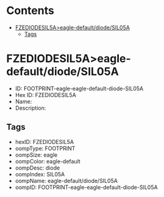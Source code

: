 



Contents
========

* [FZEDIODESIL5A>eagle-default/diode/SIL05A](#fzediodesil5aeagle-defaultdiodesil05a)
	* [Tags](#tags)

# FZEDIODESIL5A>eagle-default/diode/SIL05A

- ID: FOOTPRINT-eagle-eagle-default-diode-SIL05A
- Hex ID: FZEDIODESIL5A
- Name: 
- Description: 

## Tags

- hexID: FZEDIODESIL5A
- oompType: FOOTPRINT
- oompSize: eagle
- oompColor: eagle-default
- oompDesc: diode
- oompIndex: SIL05A
- oompName: eagle-default/diode/SIL05A
- oompID: FOOTPRINT-eagle-eagle-default-diode-SIL05A
